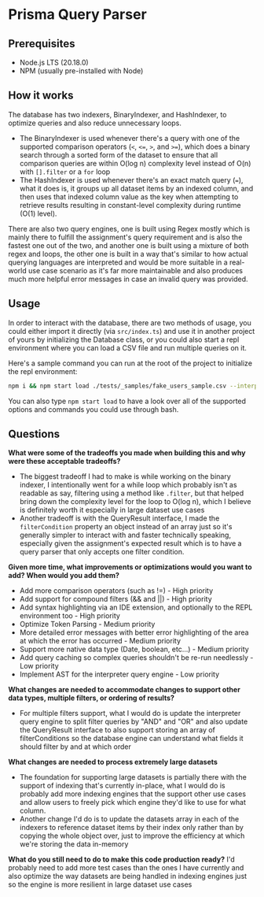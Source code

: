# Prisma Query Parser

## Prerequisites

- Node.js LTS (20.18.0)
- NPM (usually pre-installed with Node)

## How it works

The database has two indexers, BinaryIndexer, and HashIndexer, to optimize queries and also reduce unnecessary loops.

- The BinaryIndexer is used whenever there's a query with one of the supported comparison operators (`<`, `<=`, `>`, and `>=`), which does a binary search through a sorted form of the dataset to ensure that all comparison queries are within O(log n) complexity level instead of O(n) with `[].filter` or a `for` loop
- The HashIndexer is used whenever there's an exact match query (`=`), what it does is, it groups up all dataset items by an indexed column, and then uses that indexed column value as the key when attempting to retrieve results resulting in constant-level complexity during runtime (O(1) level).

There are also two query engines, one is built using Regex mostly which is mainly there to fulfill the assignment's query requirement and is also the fastest one out of the two, and another one is built using a mixture of both regex and loops, the other one is built in a way that's similar to how actual querying languages are interpreted and would be more suitable in a real-world use case scenario as it's far more maintainable and also produces much more helpful error messages in case an invalid query was provided.

## Usage

In order to interact with the database, there are two methods of usage, you could either import it directly (via `src/index.ts`) and use it in another project of yours by initializing the Database class, or you could also start a repl environment where you can load a CSV file and run multiple queries on it.

Here's a sample command you can run at the root of the project to initialize the repl environment:

```sh
npm i && npm start load ./tests/_samples/fake_users_sample.csv --interpreterEngine interpreter
```

You can also type `npm start load` to have a look over all of the supported options and commands you could use through bash.

## Questions

**What were some of the tradeoffs you made when building this and why were these acceptable tradeoffs?**

- The biggest tradeoff I had to make is while working on the binary indexer, I intentionally went for a while loop which probably isn't as readable as say, filtering using a method like `.filter`, but that helped bring down the complexity level for the loop to O(log n), which I believe is definitely worth it especially in large dataset use cases
- Another tradeoff is with the QueryResult interface, I made the `filterCondition` property an object instead of an array just so it's generally simpler to interact with and faster technically speaking, especially given the assignment's expected result which is to have a query parser that only accepts one filter condition.

**Given more time, what improvements or optimizations would you want to add? When would you add them?**

- Add more comparison operators (such as !=) - High priority
- Add support for compound filters (&& and ||) - High priority
- Add syntax highlighting via an IDE extension, and optionally to the REPL environment too - High priority
- Optimize Token Parsing - Medium priority
- More detailed error messages with better error highlighting of the area at which the error has occurred - Medium priority
- Support more native data type (Date, boolean, etc...) - Medium priority
- Add query caching so complex queries shouldn't be re-run needlessly - Low priority
- Implement AST for the interpreter query engine - Low priority

**What changes are needed to accommodate changes to support other data types, multiple filters, or ordering of results?**

- For multiple filters support, what I would do is update the interpreter query engine to split filter queries by "AND" and "OR" and also update the QueryResult interface to also support storing an array of filterConditions so the database engine can understand what fields it should filter by and at which order

**What changes are needed to process extremely large datasets**

- The foundation for supporting large datasets is partially there with the support of indexing that's currently in-place, what I would do is probably add more indexing engines that the support other use cases and allow users to freely pick which engine they'd like to use for what column.
- Another change I'd do is to update the datasets array in each of the indexers to reference dataset items by their index only rather than by copying the whole object over, just to improve the efficiency at which we're storing the data in-memory

**What do you still need to do to make this code production ready?**
I'd probably need to add more test cases than the ones I have currently and also optimize the way datasets are being handled in indexing engines just so the engine is more resilient in large dataset use cases
